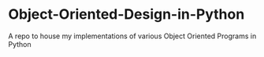 # Object-Oriented-Design-in-Python
A repo to house my implementations of various Object Oriented Programs in Python
